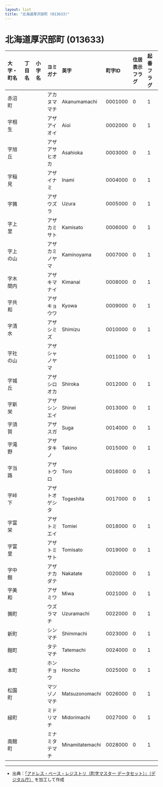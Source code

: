 ```yaml
---
layout: list
title: "北海道厚沢部町 (013633)"
---
```


# 北海道厚沢部町 (013633)

| 大字・町名 | 丁目名 | 小字名 | ヨミガナ | 英字 | 町字ID | 住居表示フラグ | 起番フラグ |
|:---|:---|:---|:---|:---|:---|:---|:---|
| 赤沼町 |  |  | アカヌママチ   | Akanumamachi | 0001000 | 0 | 1 |
| 字相生 |  |  | アザアイオイ   | Aioi | 0002000 | 0 | 1 |
| 字旭丘 |  |  | アザアサヒオカ   | Asahioka | 0003000 | 0 | 1 |
| 字稲見 |  |  | アザイナミ   | Inami | 0004000 | 0 | 1 |
| 字鶉 |  |  | アザウズラ   | Uzura | 0005000 | 0 | 1 |
| 字上里 |  |  | アザカミサト   | Kamisato | 0006000 | 0 | 1 |
| 字上の山 |  |  | アザカミノヤマ   | Kaminoyama | 0007000 | 0 | 1 |
| 字木間内 |  |  | アザキマナイ   | Kimanai | 0008000 | 0 | 1 |
| 字共和 |  |  | アザキョウワ   | Kyowa | 0009000 | 0 | 1 |
| 字清水 |  |  | アザシミズ   | Shimizu | 0010000 | 0 | 1 |
| 字社の山 |  |  | アザシャノヤマ   |  | 0011000 | 0 | 1 |
| 字城丘 |  |  | アザシロオカ   | Shiroka | 0012000 | 0 | 1 |
| 字新栄 |  |  | アザシンエイ   | Shinei | 0013000 | 0 | 1 |
| 字須賀 |  |  | アザスガ   | Suga | 0014000 | 0 | 1 |
| 字滝野 |  |  | アザタキノ   | Takino | 0015000 | 0 | 1 |
| 字当路 |  |  | アザトウロ   | Toro | 0016000 | 0 | 1 |
| 字峠下 |  |  | アザトオゲシタ   | Togeshita | 0017000 | 0 | 1 |
| 字富栄 |  |  | アザトミエイ   | Tomiei | 0018000 | 0 | 1 |
| 字富里 |  |  | アザトミサト   | Tomisato | 0019000 | 0 | 1 |
| 字中館 |  |  | アザナカダテ   | Nakatate | 0020000 | 0 | 1 |
| 字美和 |  |  | アザミワ   | Miwa | 0021000 | 0 | 1 |
| 鶉町 |  |  | ウズラマチ   | Uzuramachi | 0022000 | 0 | 1 |
| 新町 |  |  | シンマチ   | Shimmachi | 0023000 | 0 | 1 |
| 館町 |  |  | タテマチ   | Tatemachi | 0024000 | 0 | 1 |
| 本町 |  |  | ホンチョウ   | Honcho | 0025000 | 0 | 1 |
| 松園町 |  |  | マツゾノマチ   | Matsuzonomachi | 0026000 | 0 | 1 |
| 緑町 |  |  | ミドリマチ   | Midorimachi | 0027000 | 0 | 1 |
| 南館町 |  |  | ミナミタテマチ   | Minamitatemachi | 0028000 | 0 | 1 |

---

- 出典：[「アドレス・ベース・レジストリ（町字マスター データセット）』（デジタル庁）](https://www.digital.go.jp/policies/base_registry_address/) を加工して作成